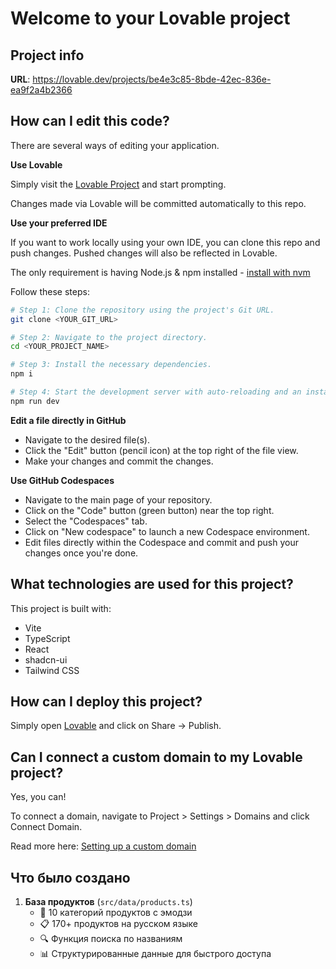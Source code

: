 # Welcome to your Lovable project

## Project info

**URL**: https://lovable.dev/projects/be4e3c85-8bde-42ec-836e-ea9f2a4b2366

## How can I edit this code?

There are several ways of editing your application.

**Use Lovable**

Simply visit the [Lovable Project](https://lovable.dev/projects/be4e3c85-8bde-42ec-836e-ea9f2a4b2366) and start prompting.

Changes made via Lovable will be committed automatically to this repo.

**Use your preferred IDE**

If you want to work locally using your own IDE, you can clone this repo and push changes. Pushed changes will also be reflected in Lovable.

The only requirement is having Node.js & npm installed - [install with nvm](https://github.com/nvm-sh/nvm#installing-and-updating)

Follow these steps:

```sh
# Step 1: Clone the repository using the project's Git URL.
git clone <YOUR_GIT_URL>

# Step 2: Navigate to the project directory.
cd <YOUR_PROJECT_NAME>

# Step 3: Install the necessary dependencies.
npm i

# Step 4: Start the development server with auto-reloading and an instant preview.
npm run dev
```

**Edit a file directly in GitHub**

- Navigate to the desired file(s).
- Click the "Edit" button (pencil icon) at the top right of the file view.
- Make your changes and commit the changes.

**Use GitHub Codespaces**

- Navigate to the main page of your repository.
- Click on the "Code" button (green button) near the top right.
- Select the "Codespaces" tab.
- Click on "New codespace" to launch a new Codespace environment.
- Edit files directly within the Codespace and commit and push your changes once you're done.

## What technologies are used for this project?

This project is built with:

- Vite
- TypeScript
- React
- shadcn-ui
- Tailwind CSS

## How can I deploy this project?

Simply open [Lovable](https://lovable.dev/projects/be4e3c85-8bde-42ec-836e-ea9f2a4b2366) and click on Share -> Publish.

## Can I connect a custom domain to my Lovable project?

Yes, you can!

To connect a domain, navigate to Project > Settings > Domains and click Connect Domain.

Read more here: [Setting up a custom domain](https://docs.lovable.dev/tips-tricks/custom-domain#step-by-step-guide)

## Что было создано

1. **База продуктов** (`src/data/products.ts`)
   - 🥕 10 категорий продуктов с эмодзи
   - 📋 170+ продуктов на русском языке
   - 🔍 Функция поиска по названиям
   - 📊 Структурированные данные для быстрого доступа
